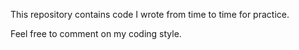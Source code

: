 This repository contains code I wrote from time to time for practice.

Feel free to comment on my coding style.
